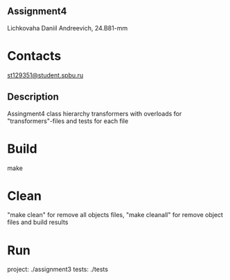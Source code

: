 ## Assignment4

Lichkovaha Daniil Andreevich, 24.B81-mm

# Contacts
st129351@student.spbu.ru

## Description
Assingment4
class hierarchy transformers with overloads for "transformers"-files and tests for each file

# Build

make

# Clean
"make clean" for remove all objects files, "make cleanall" for remove object files and build results

# Run
project: ./assignment3 tests: ./tests
